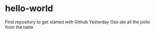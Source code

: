 # hello-world
First repository to get started with Github 
Yesterday Oso ate all the pollo from  the table 

